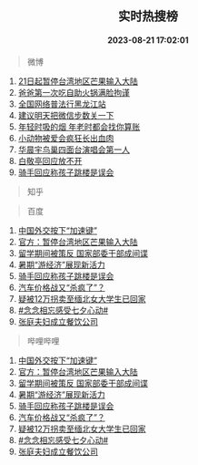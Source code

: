 <div align="center"><h2>实时热搜榜</h2><h4>2023-08-21 17:02:01</h4></div>

> 微博  

1. [21日起暂停台湾地区芒果输入大陆](https://s.weibo.com/weibo?q=%2321%E6%97%A5%E8%B5%B7%E6%9A%82%E5%81%9C%E5%8F%B0%E6%B9%BE%E5%9C%B0%E5%8C%BA%E8%8A%92%E6%9E%9C%E8%BE%93%E5%85%A5%E5%A4%A7%E9%99%86%23&t=31&band_rank=1&Refer=top)<br />
2. [爸爸第一次吃自助火锅满脸拘谨](https://s.weibo.com/weibo?q=%23%E7%88%B8%E7%88%B8%E7%AC%AC%E4%B8%80%E6%AC%A1%E5%90%83%E8%87%AA%E5%8A%A9%E7%81%AB%E9%94%85%E6%BB%A1%E8%84%B8%E6%8B%98%E8%B0%A8%23&t=31&band_rank=2&Refer=top)<br />
3. [全国网络普法行黑龙江站](https://s.weibo.com/weibo?q=%23%E5%85%A8%E5%9B%BD%E7%BD%91%E7%BB%9C%E6%99%AE%E6%B3%95%E8%A1%8C%E9%BB%91%E9%BE%99%E6%B1%9F%E7%AB%99%23&t=31&band_rank=3&Refer=top)<br />
4. [建议明天把微信步数关一下](https://s.weibo.com/weibo?q=%23%E5%BB%BA%E8%AE%AE%E6%98%8E%E5%A4%A9%E6%8A%8A%E5%BE%AE%E4%BF%A1%E6%AD%A5%E6%95%B0%E5%85%B3%E4%B8%80%E4%B8%8B%23&t=31&band_rank=4&Refer=top)<br />
5. [年轻时吸的烟 年老时都会找你算账](https://s.weibo.com/weibo?q=%E5%B9%B4%E8%BD%BB%E6%97%B6%E5%90%B8%E7%9A%84%E7%83%9F%20%E5%B9%B4%E8%80%81%E6%97%B6%E9%83%BD%E4%BC%9A%E6%89%BE%E4%BD%A0%E7%AE%97%E8%B4%A6&t=31&band_rank=5&Refer=top)<br />
6. [小动物被爱会疯狂长出血肉](https://s.weibo.com/weibo?q=%E5%B0%8F%E5%8A%A8%E7%89%A9%E8%A2%AB%E7%88%B1%E4%BC%9A%E7%96%AF%E7%8B%82%E9%95%BF%E5%87%BA%E8%A1%80%E8%82%89&t=31&band_rank=6&Refer=top)<br />
7. [华晨宇鸟巢四面台演唱会第一人](https://s.weibo.com/weibo?q=%23%E5%8D%8E%E6%99%A8%E5%AE%87%E9%B8%9F%E5%B7%A2%E5%9B%9B%E9%9D%A2%E5%8F%B0%E6%BC%94%E5%94%B1%E4%BC%9A%E7%AC%AC%E4%B8%80%E4%BA%BA%23&t=31&band_rank=7&Refer=top)<br />
8. [白敬亭回应放不开](https://s.weibo.com/weibo?q=%23%E7%99%BD%E6%95%AC%E4%BA%AD%E5%9B%9E%E5%BA%94%E6%94%BE%E4%B8%8D%E5%BC%80%23&t=31&band_rank=8&Refer=top)<br />
9. [骑手回应称孩子跳楼是误会](https://s.weibo.com/weibo?q=%23%E9%AA%91%E6%89%8B%E5%9B%9E%E5%BA%94%E7%A7%B0%E5%AD%A9%E5%AD%90%E8%B7%B3%E6%A5%BC%E6%98%AF%E8%AF%AF%E4%BC%9A%23&t=31&band_rank=9&Refer=top)<br />

> 知乎  


> 百度  

1. [中国外交按下“加速键”](https://www.baidu.com/s?wd=%E4%B8%AD%E5%9B%BD%E5%A4%96%E4%BA%A4%E6%8C%89%E4%B8%8B%E2%80%9C%E5%8A%A0%E9%80%9F%E9%94%AE%E2%80%9D&sa=fyb_news&rsv_dl=fyb_news)<br />
2. [官方：暂停台湾地区芒果输入大陆](https://www.baidu.com/s?wd=%E5%AE%98%E6%96%B9%EF%BC%9A%E6%9A%82%E5%81%9C%E5%8F%B0%E6%B9%BE%E5%9C%B0%E5%8C%BA%E8%8A%92%E6%9E%9C%E8%BE%93%E5%85%A5%E5%A4%A7%E9%99%86&sa=fyb_news&rsv_dl=fyb_news)<br />
3. [留学期间被策反 国家部委干部成间谍](https://www.baidu.com/s?wd=%E7%95%99%E5%AD%A6%E6%9C%9F%E9%97%B4%E8%A2%AB%E7%AD%96%E5%8F%8D+%E5%9B%BD%E5%AE%B6%E9%83%A8%E5%A7%94%E5%B9%B2%E9%83%A8%E6%88%90%E9%97%B4%E8%B0%8D&sa=fyb_news&rsv_dl=fyb_news)<br />
4. [暑期“游经济”展现新活力](https://www.baidu.com/s?wd=%E6%9A%91%E6%9C%9F%E2%80%9C%E6%B8%B8%E7%BB%8F%E6%B5%8E%E2%80%9D%E5%B1%95%E7%8E%B0%E6%96%B0%E6%B4%BB%E5%8A%9B&sa=fyb_news&rsv_dl=fyb_news)<br />
5. [骑手回应称孩子跳楼是误会](https://www.baidu.com/s?wd=%E9%AA%91%E6%89%8B%E5%9B%9E%E5%BA%94%E7%A7%B0%E5%AD%A9%E5%AD%90%E8%B7%B3%E6%A5%BC%E6%98%AF%E8%AF%AF%E4%BC%9A&sa=fyb_news&rsv_dl=fyb_news)<br />
6. [汽车价格战又“杀疯了”？](https://www.baidu.com/s?wd=%E6%B1%BD%E8%BD%A6%E4%BB%B7%E6%A0%BC%E6%88%98%E5%8F%88%E2%80%9C%E6%9D%80%E7%96%AF%E4%BA%86%E2%80%9D%EF%BC%9F&sa=fyb_news&rsv_dl=fyb_news)<br />
7. [疑被12万拐卖至缅北女大学生已回家](https://www.baidu.com/s?wd=%E7%96%91%E8%A2%AB12%E4%B8%87%E6%8B%90%E5%8D%96%E8%87%B3%E7%BC%85%E5%8C%97%E5%A5%B3%E5%A4%A7%E5%AD%A6%E7%94%9F%E5%B7%B2%E5%9B%9E%E5%AE%B6&sa=fyb_news&rsv_dl=fyb_news)<br />
8. [#念念相忘感受七夕心动#](https://www.baidu.com/s?wd=%23%E5%BF%B5%E5%BF%B5%E7%9B%B8%E5%BF%98%E6%84%9F%E5%8F%97%E4%B8%83%E5%A4%95%E5%BF%83%E5%8A%A8%23&sa=fyb_news&rsv_dl=fyb_news)<br />
9. [张庭夫妇成立餐饮公司](https://www.baidu.com/s?wd=%E5%BC%A0%E5%BA%AD%E5%A4%AB%E5%A6%87%E6%88%90%E7%AB%8B%E9%A4%90%E9%A5%AE%E5%85%AC%E5%8F%B8&sa=fyb_news&rsv_dl=fyb_news)<br />

> 哔哩哔哩  

1. [中国外交按下“加速键”](https://www.baidu.com/s?wd=%E4%B8%AD%E5%9B%BD%E5%A4%96%E4%BA%A4%E6%8C%89%E4%B8%8B%E2%80%9C%E5%8A%A0%E9%80%9F%E9%94%AE%E2%80%9D&sa=fyb_news&rsv_dl=fyb_news)<br />
2. [官方：暂停台湾地区芒果输入大陆](https://www.baidu.com/s?wd=%E5%AE%98%E6%96%B9%EF%BC%9A%E6%9A%82%E5%81%9C%E5%8F%B0%E6%B9%BE%E5%9C%B0%E5%8C%BA%E8%8A%92%E6%9E%9C%E8%BE%93%E5%85%A5%E5%A4%A7%E9%99%86&sa=fyb_news&rsv_dl=fyb_news)<br />
3. [留学期间被策反 国家部委干部成间谍](https://www.baidu.com/s?wd=%E7%95%99%E5%AD%A6%E6%9C%9F%E9%97%B4%E8%A2%AB%E7%AD%96%E5%8F%8D+%E5%9B%BD%E5%AE%B6%E9%83%A8%E5%A7%94%E5%B9%B2%E9%83%A8%E6%88%90%E9%97%B4%E8%B0%8D&sa=fyb_news&rsv_dl=fyb_news)<br />
4. [暑期“游经济”展现新活力](https://www.baidu.com/s?wd=%E6%9A%91%E6%9C%9F%E2%80%9C%E6%B8%B8%E7%BB%8F%E6%B5%8E%E2%80%9D%E5%B1%95%E7%8E%B0%E6%96%B0%E6%B4%BB%E5%8A%9B&sa=fyb_news&rsv_dl=fyb_news)<br />
5. [骑手回应称孩子跳楼是误会](https://www.baidu.com/s?wd=%E9%AA%91%E6%89%8B%E5%9B%9E%E5%BA%94%E7%A7%B0%E5%AD%A9%E5%AD%90%E8%B7%B3%E6%A5%BC%E6%98%AF%E8%AF%AF%E4%BC%9A&sa=fyb_news&rsv_dl=fyb_news)<br />
6. [汽车价格战又“杀疯了”？](https://www.baidu.com/s?wd=%E6%B1%BD%E8%BD%A6%E4%BB%B7%E6%A0%BC%E6%88%98%E5%8F%88%E2%80%9C%E6%9D%80%E7%96%AF%E4%BA%86%E2%80%9D%EF%BC%9F&sa=fyb_news&rsv_dl=fyb_news)<br />
7. [疑被12万拐卖至缅北女大学生已回家](https://www.baidu.com/s?wd=%E7%96%91%E8%A2%AB12%E4%B8%87%E6%8B%90%E5%8D%96%E8%87%B3%E7%BC%85%E5%8C%97%E5%A5%B3%E5%A4%A7%E5%AD%A6%E7%94%9F%E5%B7%B2%E5%9B%9E%E5%AE%B6&sa=fyb_news&rsv_dl=fyb_news)<br />
8. [#念念相忘感受七夕心动#](https://www.baidu.com/s?wd=%23%E5%BF%B5%E5%BF%B5%E7%9B%B8%E5%BF%98%E6%84%9F%E5%8F%97%E4%B8%83%E5%A4%95%E5%BF%83%E5%8A%A8%23&sa=fyb_news&rsv_dl=fyb_news)<br />
9. [张庭夫妇成立餐饮公司](https://www.baidu.com/s?wd=%E5%BC%A0%E5%BA%AD%E5%A4%AB%E5%A6%87%E6%88%90%E7%AB%8B%E9%A4%90%E9%A5%AE%E5%85%AC%E5%8F%B8&sa=fyb_news&rsv_dl=fyb_news)<br />
